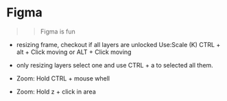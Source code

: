 # Figma
>> Figma is fun

- resizing frame, checkout if all layers are unlocked
Use:Scale (K) CTRL + alt + Click moving or ALT + Click moving

- only resizing layers
select one and use CTRL + a to selected all them.

- Zoom: 
Hold CTRL + mouse whell

- Zoom: 
Hold z + click in area